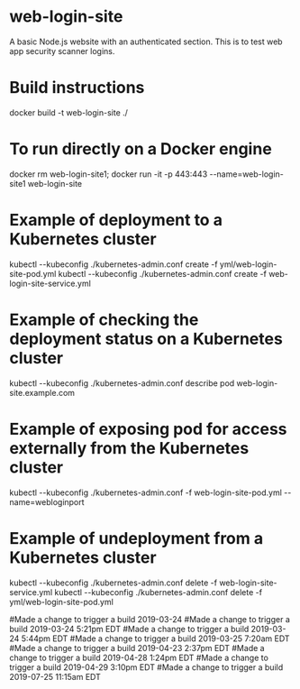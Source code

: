 # web-login-site
A basic Node.js website with an authenticated section.  This is to test web app security scanner logins.


# Build instructions
docker build -t web-login-site ./

# To run directly on a Docker engine
docker rm web-login-site1; docker run -it -p 443:443 --name=web-login-site1 web-login-site

# Example of deployment to a Kubernetes cluster
kubectl --kubeconfig ./kubernetes-admin.conf create -f yml/web-login-site-pod.yml
kubectl --kubeconfig ./kubernetes-admin.conf create -f web-login-site-service.yml

# Example of checking the deployment status on a Kubernetes cluster
kubectl --kubeconfig ./kubernetes-admin.conf describe pod web-login-site.example.com

# Example of exposing pod for access externally from the Kubernetes cluster
kubectl --kubeconfig ./kubernetes-admin.conf -f web-login-site-pod.yml --name=webloginport


# Example of undeployment from a Kubernetes cluster
kubectl --kubeconfig ./kubernetes-admin.conf delete -f web-login-site-service.yml
kubectl --kubeconfig ./kubernetes-admin.conf delete -f yml/web-login-site-pod.yml


#Made a change to trigger a build 2019-03-24
#Made a change to trigger a build 2019-03-24 5:21pm EDT
#Made a change to trigger a build 2019-03-24 5:44pm EDT
#Made a change to trigger a build 2019-03-25 7:20am EDT
#Made a change to trigger a build 2019-04-23 2:37pm EDT
#Made a change to trigger a build 2019-04-28 1:24pm EDT
#Made a change to trigger a build 2019-04-29 3:10pm EDT
#Made a change to trigger a build 2019-07-25 11:15am EDT